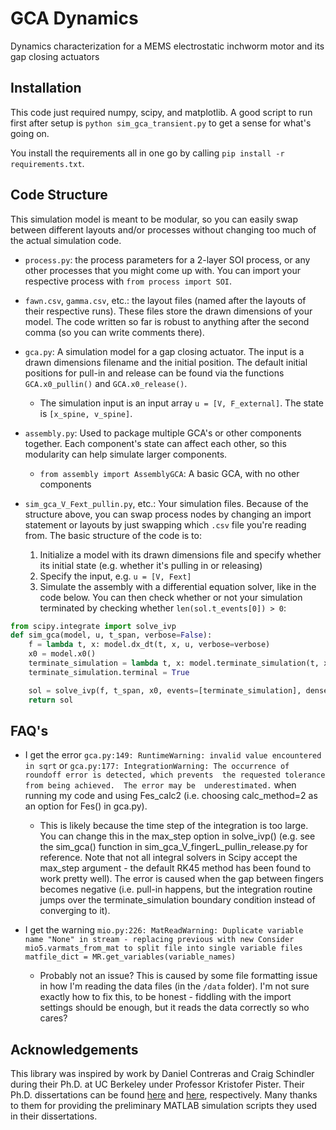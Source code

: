 # GCA Dynamics
Dynamics characterization for a MEMS electrostatic inchworm motor and its gap closing actuators

## Installation
This code just required numpy, scipy, and matplotlib. A good script to run first after setup
is `python sim_gca_transient.py` to get a sense for what's going on.

You install the requirements all in one go by calling ```pip install -r requirements.txt```.

## Code Structure
This simulation model is meant to be modular, so you can easily swap between different layouts and/or
processes without changing too much of the actual simulation code.

* `process.py`: the process parameters for a 2-layer SOI process, or any other processes that you
  might come up with. You can import your respective process with `from process import SOI`.
* `fawn.csv`, `gamma.csv`, etc.: the layout files (named after the layouts of their respective runs).
These files store the drawn dimensions of your model. The code written so far is robust to anything
  after the second comma (so you can write comments there).
  
* `gca.py`: A simulation model for a gap closing actuator. The input is a drawn dimensions filename
    and the initial position. The default initial positions for pull-in and release can be found via
  the functions `GCA.x0_pullin()` and `GCA.x0_release()`.
   - The simulation input is an input array `u = [V, F_external]`. The state is `[x_spine, v_spine]`.
    
* `assembly.py`: Used to package multiple GCA's or other components together. Each component's state
can affect each other, so this modularity can help simulate larger components.
  - `from assembly import AssemblyGCA`: A basic GCA, with no other components
    
* `sim_gca_V_Fext_pullin.py`, etc.: Your simulation files. Because of the structure above, you can
swap process nodes by changing an import statement or layouts by just swapping which `.csv` file 
  you're reading from. The basic structure of the code is to:
  1. Initialize a model with its drawn dimensions file and specify whether its initial state 
     (e.g. whether it's pulling in or releasing)
  2. Specify the input, e.g. `u = [V, Fext]`
  3. Simulate the assembly with a differential equation solver, like in the code below. You can then
     check whether or not your simulation terminated by checking whether `len(sol.t_events[0]) > 0`:
    
```python
from scipy.integrate import solve_ivp
def sim_gca(model, u, t_span, verbose=False):
    f = lambda t, x: model.dx_dt(t, x, u, verbose=verbose)
    x0 = model.x0()
    terminate_simulation = lambda t, x: model.terminate_simulation(t, x)
    terminate_simulation.terminal = True

    sol = solve_ivp(f, t_span, x0, events=[terminate_simulation], dense_output=True, max_step=0.5e-6)
    return sol
```

## FAQ's
* I get the error ```gca.py:149: RuntimeWarning: invalid value encountered in sqrt``` or ```gca.py:177: IntegrationWarning: The occurrence of roundoff error is detected, which prevents 
  the requested tolerance from being achieved.  The error may be 
  underestimated.``` when running my code and using Fes_calc2 (i.e. choosing calc_method=2 as an option
  for Fes() in gca.py).
    * This is likely because the time step of the integration is too large. You can change this in the
    max_step option in solve_ivp() (e.g. see the sim_gca() function in sim_gca_V_fingerL_pullin_release.py
      for reference. Note that not all integral solvers in Scipy accept the max_step argument - the default
      RK45 method has been found to work pretty well). The error is caused when the gap between fingers
      becomes negative (i.e. pull-in happens, but the integration routine jumps over the 
      terminate_simulation boundary condition instead of converging to it).
      
* I get the warning ```mio.py:226: MatReadWarning: Duplicate variable name "None" in stream - replacing previous with new
Consider mio5.varmats_from_mat to split file into single variable files
  matfile_dict = MR.get_variables(variable_names)```
  * Probably not an issue? This is caused by some file formatting issue in how I'm reading the data files (in the ```/data```
    folder). I'm not sure exactly how to fix this, to be honest - fiddling with the import settings should
  be enough, but it reads the data correctly so who cares?

## Acknowledgements
This library was inspired by work by Daniel Contreras and Craig Schindler during their Ph.D.
at UC Berkeley under Professor Kristofer Pister. Their Ph.D. dissertations can be found 
[here](https://www2.eecs.berkeley.edu/Pubs/TechRpts/2019/EECS-2019-18.html) and 
[here](https://www2.eecs.berkeley.edu/Pubs/TechRpts/2020/EECS-2020-73.html), respectively. Many thanks
to them for providing the preliminary MATLAB simulation scripts they used in their dissertations.